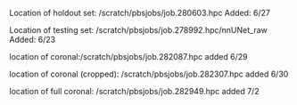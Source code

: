 Location of holdout set: /scratch/pbsjobs/job.280603.hpc
Added: 6/27

Location of testing set: /scratch/pbsjobs/job.278992.hpc/nnUNet_raw
Added: 6/23


location of coronal:/scratch/pbsjobs/job.282087.hpc
added 6/29

location of coronal (cropped): /scratch/pbsjobs/job.282307.hpc
added 6/30


location of full coronal: /scratch/pbsjobs/job.282949.hpc
added 7/2